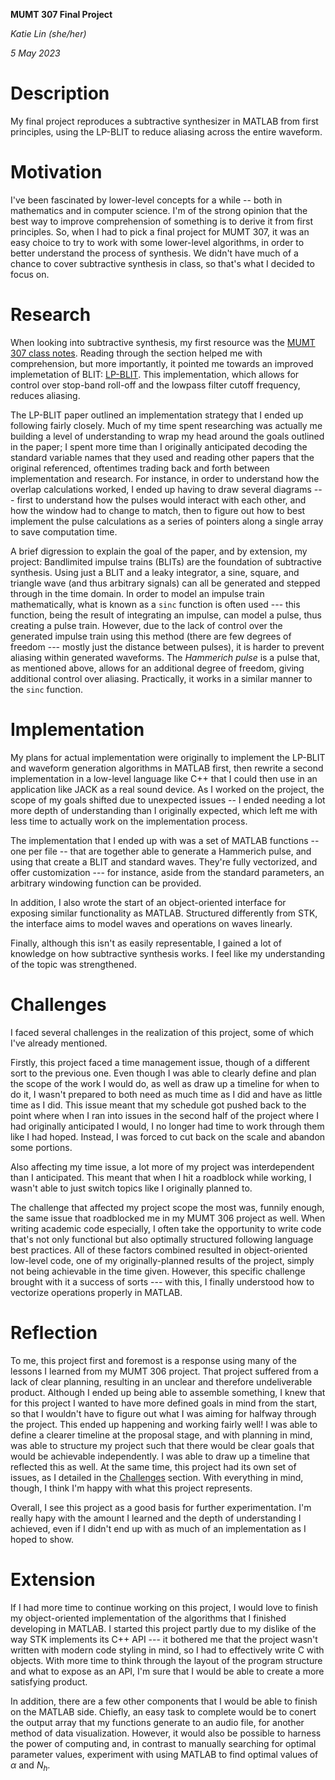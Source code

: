 **MUMT 307 Final Project**

_Katie Lin (she/her)_

_5 May 2023_

# Description

My final project reproduces a subtractive synthesizer in MATLAB from first principles, using the LP-BLIT to reduce aliasing across the entire waveform.

# Motivation

I've been fascinated by lower-level concepts for a while -- both in mathematics and in computer science.
I'm of the strong opinion that the best way to improve comprehension of something is to derive it from first principles.
So, when I had to pick a final project for MUMT 307, it was an easy choice to try to work with some lower-level algorithms, in order to better understand the process of synthesis.
We didn't have much of a chance to cover subtractive synthesis in class, so that's what I decided to focus on.

# Research

When looking into subtractive synthesis, my first resource was the [MUMT 307 class notes](https://www.music.mcgill.ca/~gary/307/week5/bandlimited.html).
Reading through the section helped me with comprehension, but more importantly, it pointed me towards an improved implemetation of BLIT: [LP-BLIT](http://www.dafx17.eca.ed.ac.uk/papers/DAFx17_paper_59.pdf).
This implementation, which allows for control over stop-band roll-off and the lowpass filter cutoff frequency, reduces aliasing.

The LP-BLIT paper outlined an implementation strategy that I ended up following fairly closely.
Much of my time spent researching was actually me building a level of understanding to wrap my head around the goals outlined in the paper; I spent more time than I originally anticipated decoding the standard variable names that they used and reading other papers that the original referenced, oftentimes trading back and forth between implementation and research.
For instance, in order to understand how the overlap calculations worked, I ended up having to draw several diagrams --- first to understand how the pulses would interact with each other, and how the window had to change to match, then to figure out how to best implement the pulse calculations as a series of pointers along a single array to save computation time.

A brief digression to explain the goal of the paper, and by extension, my project:
Bandlimited impulse trains (BLITs) are the foundation of subtractive synthesis.
Using just a BLIT and a leaky integrator, a sine, square, and triangle wave (and thus arbitrary signals) can all be generated and stepped through in the time domain.
In order to model an impulse train mathematically, what is known as a `sinc` function is often used --- this function, being the result of integrating an impulse, can model a pulse, thus creating a pulse train.
However, due to the lack of control over the generated impulse train using this method (there are few degrees of freedom --- mostly just the distance between pulses), it is harder to prevent aliasing within generated waveforms.
The *Hammerich pulse* is a pulse that, as mentioned above, allows for an additional degree of freedom, giving additional control over aliasing.
Practically, it works in a similar manner to the `sinc` function.

# Implementation

My plans for actual implementation were originally to implement the LP-BLIT and waveform generation algorithms in MATLAB first, then rewrite a second implementation in a low-level language like C++ that I could then use in an application like JACK as a real sound device.
As I worked on the project, the scope of my goals shifted due to unexpected issues -- I ended needing a lot more depth of understanding than I originally expected, which left me with less time to actually work on the implementation process.

The implementation that I ended up with was a set of MATLAB functions -- one per file -- that are together able to generate a Hammerich pulse, and using that create a BLIT and standard waves.
They're fully vectorized, and offer customization --- for instance, aside from the standard parameters, an arbitrary windowing function can be provided. 

In addition, I also wrote the start of an object-oriented interface for exposing similar functionality as MATLAB. Structured differently from STK, the interface aims to model waves and operations on waves linearly.

Finally, although this isn't as easily representable, I gained a lot of knowledge on how subtractive synthesis works. I feel like my understanding of the topic was strengthened.

# Challenges

I faced several challenges in the realization of this project, some of which I've already mentioned.

Firstly, this project faced a time management issue, though of a different sort to the previous one.
Even though I was able to clearly define and plan the scope of the work I would do, as well as draw up a timeline for when to do it, I wasn't prepared to both need as much time as I did and have as little time as I did.
This issue meant that my schedule got pushed back to the point where when I ran into issues in the second half of the project where I had originally anticipated I would, I no longer had time to work through them like I had hoped.
Instead, I was forced to cut back on the scale and abandon some portions.

Also affecting my time issue, a lot more of my project was interdependent than I anticipated.
This meant that when I hit a roadblock while working, I wasn't able to just switch topics like I originally planned to.

The challenge that affected my project scope the most was, funnily enough, the same issue that roadblocked me in my MUMT 306 project as well.
When writing academic code especially, I often take the opportunity to write code that's not only functional but also optimally structured following language best practices.
All of these factors combined resulted in object-oriented low-level code, one of my originally-planned results of the project, simply not being achievable in the time given. 
However, this specific challenge brought with it a success of sorts --- with this, I finally understood how to vectorize operations properly in MATLAB.

# Reflection

To me, this project first and foremost is a response using many of the lessons I learned from my MUMT 306 project.
That project suffered from a lack of clear planning, resulting in an unclear and therefore undeliverable product.
Although I ended up being able to assemble something, I knew that for this project I wanted to have more defined goals in mind from the start, so that I wouldn't have to figure out what I was aiming for halfway through the project.
This ended up happening and working fairly well!
I was able to define a clearer timeline at the proposal stage, and with planning in mind, was able to structure my project such that there would be clear goals that would be achievable independently.
I was able to draw up a timeline that reflected this as well.
At the same time, this project had its own set of issues, as I detailed in the [Challenges](#Challenges) section.
With everything in mind, though, I think I'm happy with what this project represents. 

Overall, I see this project as a good basis for further experimentation. I'm really hapy with the amount I learned and the depth of understanding I achieved, even if I didn't end up with as much of an implementation as I hoped to show.

# Extension

If I had more time to continue working on this project, I would love to finish my object-oriented implementation of the algorithms that I finished developing in MATLAB.
I started this project partly due to my dislike of the way STK implements its C++ API --- it bothered me that the project wasn't written with modern code styling in mind, so I had to effectively write C with objects.
With more time to think through the layout of the program structure and what to expose as an API, I'm sure that I would be able to create a more satisfying product.

In addition, there are a few other components that I would be able to finish on the MATLAB side.
Chiefly, an easy task to complete would be to conert the output array that my functions generate to an audio file, for another method of data visualization.
However, it would also be possible to harness the power of computing and, in contrast to manually searching for optimal parameter values, experiment with using MATLAB to find optimal values of $\alpha$ and $N_h$.

